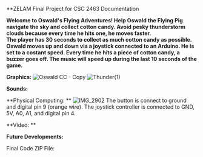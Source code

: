 
**ZELAM Final Project for CSC 2463 Documentation

**Welcome to Oswald's Flying Adventures! Help Oswald the Flying Pig navigate the sky and collect cotton candy.  Avoid pesky thunderstorm clouds because every time he hits one, he moves faster.  
The player has 30 seconds to collect as much cotton candy as possible.  Oswald moves up and down via a joystick connected to an Arduino. He is set to a costant speed. Every time he hits a piece of cotton candy, a buzzer goes off.  The music will speed up during the last 10 seconds of the game.**

**Graphics:**
![Oswald   CC - Copy](https://user-images.githubusercontent.com/97987830/164994747-47dbfd6c-8324-48a1-8f80-3f90cbae14d8.png)
![Thunder(1)](https://user-images.githubusercontent.com/97987830/164995063-18351409-7843-4a44-b841-5c3ae091cbe0.png)

**Sounds:**

**Physical Computing: **
![IMG_2902](https://user-images.githubusercontent.com/97987830/166120741-fafa26d9-8421-4c6a-9cc4-7a118711675f.jpg)
The button is connect to ground and digital pin 9 (orange wire).
The joystick controller is connected to GND, 5V, A0, A1, and digital pin 4.

**Video: **

**Future Developments:**

Final Code ZIP File:
